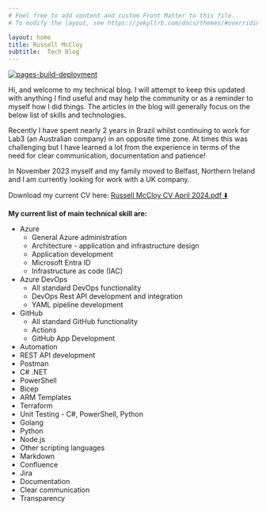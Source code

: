 ```yaml
---
# Feel free to add content and custom Front Matter to this file.
# To modify the layout, see https://jekyllrb.com/docs/themes/#overriding-theme-defaults

layout: home
title: Russell McCloy
subtitle:  Tech Blog
---
```


[![pages-build-deployment](https://github.com/russellmccloy/russellmccloy.github.io/actions/workflows/pages/pages-build-deployment/badge.svg)](https://github.com/russellmccloy/russellmccloy.github.io/actions/workflows/pages/pages-build-deployment)

Hi, and welcome to my technical blog. I will attempt to keep this updated with anything I find useful and may help the community or as a reminder to myself how I did things. The articles in the blog will generally focus on the below list of skills and technologies.

Recently I have spent nearly 2 years in Brazil whilst continuing to work for Lab3 (an Australian company) in an opposite time zone. At times this was challenging  but I have learned a lot from the experience in terms of the need for clear communication, documentation and patience!

In November 2023 myself and my family moved to Belfast, Northern Ireland and I am currently looking for work with a UK company.

Download my current CV here: [Russell McCloy CV April 2024.pdf ⬇️](https://drive.google.com/uc?export=download&id=11CWP_--H3_e-gyPW7_fGacDix1QHju3V)

**My current list of main technical skill are:**

- Azure
  - General Azure administration
  - Architecture - application and infrastructure design
  - Application development
  - Microsoft Entra ID
  - Infrastructure as code (IAC)
- Azure DevOps
  - All standard DevOps functionality
  - DevOps Rest API development and integration
  - YAML pipeline development
- GitHub
  - All standard GitHub functionality
  - Actions
  - GitHub App Development
- Automation
- REST API development
- Postman
- C# .NET
- PowerShell
- Bicep
- ARM Templates
- Terraform
- Unit Testing - C#, PowerShell, Python
- Golang
- Python
- Node.js
- Other scripting languages
- Markdown
- Confluence
- Jira
- Documentation
- Clear communication
- Transparency

